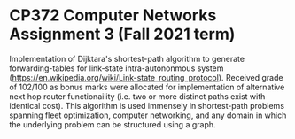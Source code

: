 # CP372 Computer Networks Assignment 3 (Fall 2021 term)

Implementation of Dijktara's shortest-path algorithm to generate forwarding-tables for link-state intra-autononmous system (https://en.wikipedia.org/wiki/Link-state_routing_protocol). Received grade of 102/100 as bonus marks were allocated for implementation of alternative next hop router functionaility (i.e. two or more distinct paths exist with identical cost). This algorithm is used immensely in shortest-path problems spanning fleet optimization, computer networking, and any domain in which the underlying problem can be structured using a graph. 
